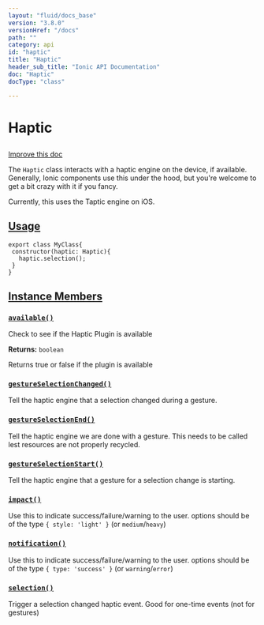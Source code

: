 ```yaml
---
layout: "fluid/docs_base"
version: "3.8.0"
versionHref: "/docs"
path: ""
category: api
id: "haptic"
title: "Haptic"
header_sub_title: "Ionic API Documentation"
doc: "Haptic"
docType: "class"

---
```










<h1 class="api-title">
<a class="anchor" name="haptic" href="#haptic"></a>

Haptic





</h1>

<a class="improve-v2-docs" href="http://github.com/ionic-team/ionic/edit/master/src/tap-click/haptic.ts#L2">
Improve this doc
</a>






<p>The <code>Haptic</code> class interacts with a haptic engine on the device, if
available. Generally, Ionic components use this under the hood, but you&#39;re
welcome to get a bit crazy with it if you fancy.</p>
<p>Currently, this uses the Taptic engine on iOS.</p>




<!-- @usage tag -->

<h2><a class="anchor" name="usage" href="#usage">Usage</a></h2>

<pre><code class="lang-ts">export class MyClass{
 constructor(haptic: Haptic){
   haptic.selection();
 }
}
</code></pre>




<!-- @property tags -->



<!-- instance methods on the class -->

<h2><a class="anchor" name="instance-members" href="#instance-members">Instance Members</a></h2>

<div id="available"></div>

<h3>
<a class="anchor" name="available" href="#available">
<code>available()</code>
  

</a>
</h3>

Check to see if the Haptic Plugin is available






<div class="return-value">
<i class="icon ion-arrow-return-left"></i>
<b>Returns:</b> 
  <code>boolean</code> <p>Returns true or false if the plugin is available</p>


</div>




<div id="gestureSelectionChanged"></div>

<h3>
<a class="anchor" name="gestureSelectionChanged" href="#gestureSelectionChanged">
<code>gestureSelectionChanged()</code>
  

</a>
</h3>

Tell the haptic engine that a selection changed during a gesture.










<div id="gestureSelectionEnd"></div>

<h3>
<a class="anchor" name="gestureSelectionEnd" href="#gestureSelectionEnd">
<code>gestureSelectionEnd()</code>
  

</a>
</h3>

Tell the haptic engine we are done with a gesture. This needs to be
called lest resources are not properly recycled.










<div id="gestureSelectionStart"></div>

<h3>
<a class="anchor" name="gestureSelectionStart" href="#gestureSelectionStart">
<code>gestureSelectionStart()</code>
  

</a>
</h3>

Tell the haptic engine that a gesture for a selection change is starting.










<div id="impact"></div>

<h3>
<a class="anchor" name="impact" href="#impact">
<code>impact()</code>
  

</a>
</h3>

Use this to indicate success/failure/warning to the user.
options should be of the type `{ style: 'light' }` (or `medium`/`heavy`)










<div id="notification"></div>

<h3>
<a class="anchor" name="notification" href="#notification">
<code>notification()</code>
  

</a>
</h3>

Use this to indicate success/failure/warning to the user.
options should be of the type `{ type: 'success' }` (or `warning`/`error`)










<div id="selection"></div>

<h3>
<a class="anchor" name="selection" href="#selection">
<code>selection()</code>
  

</a>
</h3>

Trigger a selection changed haptic event. Good for one-time events
(not for gestures)













<!-- related link --><!-- end content block -->


<!-- end body block -->


